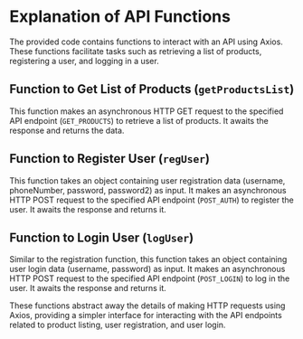# Explanation of API Functions

The provided code contains functions to interact with an API using Axios. These functions facilitate tasks such as retrieving a list of products, registering a user, and logging in a user.

## Function to Get List of Products (`getProductsList`)

This function makes an asynchronous HTTP GET request to the specified API endpoint (`GET_PRODUCTS`) to retrieve a list of products. It awaits the response and returns the data.

## Function to Register User (`regUser`)

This function takes an object containing user registration data (username, phoneNumber, password, password2) as input. It makes an asynchronous HTTP POST request to the specified API endpoint (`POST_AUTH`) to register the user. It awaits the response and returns it.

## Function to Login User (`logUser`)

Similar to the registration function, this function takes an object containing user login data (username, password) as input. It makes an asynchronous HTTP POST request to the specified API endpoint (`POST_LOGIN`) to log in the user. It awaits the response and returns it.

These functions abstract away the details of making HTTP requests using Axios, providing a simpler interface for interacting with the API endpoints related to product listing, user registration, and user login.
